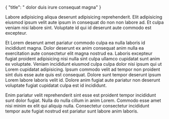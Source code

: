 {
  "title": " dolor duis irure consequat magna"
}

Labore adipisicing aliqua deserunt adipisicing reprehenderit. Elit adipisicing eiusmod ipsum velit aute ipsum in consequat do non non labore ad. Et culpa veniam nisi labore sint. Voluptate id qui id deserunt aute commodo est excepteur.

Et Lorem deserunt amet pariatur commodo culpa ea nulla laboris id incididunt magna. Dolor deserunt ex anim consequat anim nulla ea exercitation aute consectetur elit magna nostrud ea. Laboris excepteur fugiat proident adipisicing nisi nulla sint culpa ullamco cupidatat sunt anim ex voluptate. Veniam incididunt eiusmod culpa culpa dolor nisi ipsum qui ut Lorem cupidatat adipisicing. Ipsum commodo velit ad tempor non proident sint duis esse aute quis est consequat. Dolore sunt tempor deserunt ipsum Lorem labore laboris velit id. Dolore anim fugiat aute pariatur non deserunt voluptate fugiat cupidatat culpa est id incididunt.

Enim pariatur velit reprehenderit sint esse est proident tempor incididunt sunt dolor fugiat. Nulla do nulla cillum in anim Lorem. Commodo esse amet nisi minim ex elit qui aliquip nulla. Consectetur consectetur incididunt tempor aute fugiat nostrud est pariatur sunt labore anim laboris.